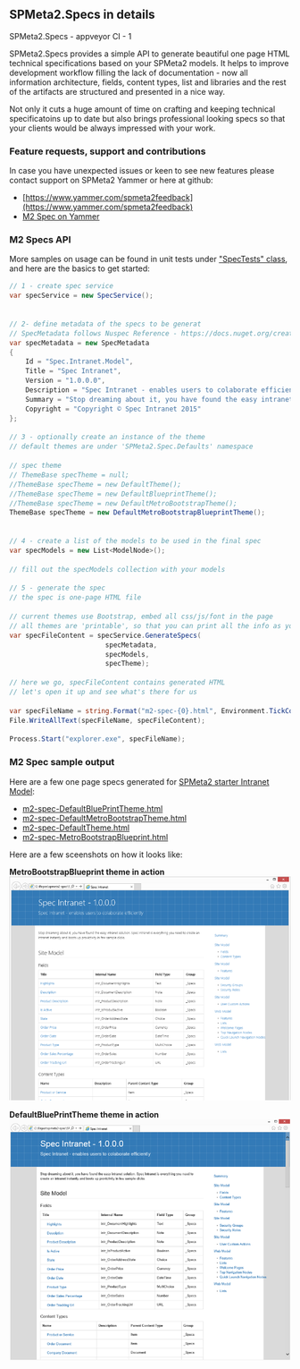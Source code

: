 ﻿---
Title: 'M2 Spec Home'
Tile: true
TileTitle: 'M2 Spec'
TileOrder: 60
TileLink: true
TileLinkOrder: 10
TileDescription: 'Technical documentation made easy - build beautiful one-page specifications for SPMeta2 models.'
---

## SPMeta2.Specs in details

SPMeta2.Specs - appveyor CI - 1

SPMeta2.Specs provides a simple API to generate beautiful one page HTML technical specifications based on your SPMeta2 models. It helps to improve development workflow filling the lack of documentation - now all information architecture, fields, content types, list and libraries and the rest of the artifacts are structured and presented in a nice way.

Not only it cuts a huge amount of time on crafting and keeping technical specificatoins up to date but also brings professional looking specs so that your clients would be always impressed with your work.

### Feature requests, support and contributions

In case you have unexpected issues or keen to see new features please contact support on SPMeta2 Yammer or here at github:

* [https://www.yammer.com/spmeta2feedback](https://www.yammer.com/spmeta2feedback)
* [M2 Spec on Yammer](https://www.yammer.com/spmeta2feedback/#/threads/inGroup?feedId=6858117)

### M2 Specs API

More samples on usage can be found in unit tests under ["SpecTests" class](https://github.com/SubPointSolutions/spmeta2-spec/blob/dev/SPMeta2.Spec/SPMeta2.Spec.Tests/Tests/SpecTests.cs), and here are the basics to get started:

```cs
// 1 - create spec service
var specService = new SpecService();


// 2- define metadata of the specs to be generat
// SpecMetadata follows Nuspec Reference - https://docs.nuget.org/create/nuspec-reference
var specMetadata = new SpecMetadata
{
    Id = "Spec.Intranet.Model",
    Title = "Spec Intranet",
    Version = "1.0.0.0",
    Description = "Spec Intranet - enables users to colaborate efficiently",
    Summary = "Stop dreaming about it, you have found the easy intranet solution. Spec Intranet is everything you need to create an intranet instantly and boots up provictivity in few sample clicks.",
    Copyright = "Copyright © Spec Intranet 2015"
};

// 3 - optionally create an instance of the theme
// default themes are under 'SPMeta2.Spec.Defaults' namespace

// spec theme
// ThemeBase specTheme = null;
//ThemeBase specTheme = new DefaultTheme();
//ThemeBase specTheme = new DefaultBlueprintTheme();
//ThemeBase specTheme = new DefaultMetroBootstrapTheme();
ThemeBase specTheme = new DefaultMetroBootstrapBlueprintTheme();


// 4 - create a list of the models to be used in the final spec
var specModels = new List<ModelNode>();

// fill out the specModels collection with your models

// 5 - generate the spec
// the spec is one-page HTML file

// current themes use Bootstrap, embed all css/js/font in the page
// all themes are 'printable', so that you can print all the info as you need
var specFileContent = specService.GenerateSpecs(
                        specMetadata,
                        specModels,
                        specTheme);

// here we go, specFileContent contains generated HTML
// let's open it up and see what's there for us                       

var specFileName = string.Format("m2-spec-{0}.html", Environment.TickCount);
File.WriteAllText(specFileName, specFileContent);

Process.Start("explorer.exe", specFileName);
```
### M2 Spec sample output

Here are a few one page specs generated for [SPMeta2 starter Intranet Model](/SPMeta2-VS):

* [m2-spec-DefaultBluePrintTheme.html](https://github.com/SubPointSolutions/spmeta2-spec/tree/dev/SPMeta2.Spec/SPMeta2.Spec.Tests/SampleOutput)
* [m2-spec-DefaultMetroBootstrapTheme.html](https://github.com/SubPointSolutions/spmeta2-spec/tree/dev/SPMeta2.Spec/SPMeta2.Spec.Tests/SampleOutput)
* [m2-spec-DefaultTheme.html](https://github.com/SubPointSolutions/spmeta2-spec/tree/dev/SPMeta2.Spec/SPMeta2.Spec.Tests/SampleOutput)
* [m2-spec-MetroBootstrapBlueprint.html](https://github.com/SubPointSolutions/spmeta2-spec/tree/dev/SPMeta2.Spec/SPMeta2.Spec.Tests/SampleOutput)

Here are a few sceenshots on how it looks like:

**MetroBootstrapBlueprint theme in action**
<img src="_img/m2-spec-MetroBootstrapBlueprint.png">

**DefaultBluePrintTheme theme in action**
<img src="_img/m2-spec-DefaultBluePrintTheme.png">